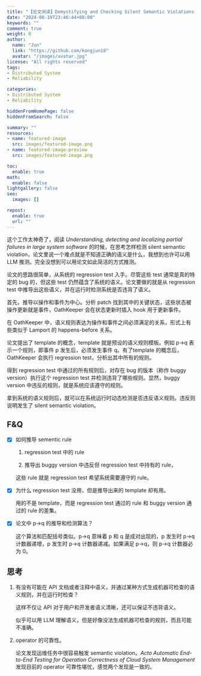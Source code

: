 ```yaml
---
title: "【论文阅读】Demystifying and Checking Silent Semantic Violations in Large Distributed Systems"
date: "2024-08-19T23:46:44+08:00"
keywords: ""
comment: true
weight: 0
author:
  name: "Jun"
  link: "https://github.com/kongjun18"
  avatar: "/images/avatar.jpg"
license: "All rights reserved"
tags:
- Distributed System
- Reliability

categories:
- Distributed System
- Reliability

hiddenFromHomePage: false
hiddenFromSearch: false

summary: ""
resources:
- name: featured-image
  src: images/featured-image.png
- name: featured-image-preview
  src: images/featured-image.png

toc:
  enable: true
math:
  enable: false
lightgallery: false
seo:
  images: []

repost:
  enable: true
  url: ""
---
```


这个工作太神奇了，阅读 *Understanding, detecting and localizing partial failures in large system software* 的时候，在思考怎样检测 silent semantic violation，论文里说一个难点就是不知道正确的语义是什么，我想到也许可以用 LLM 推测。完全没想到可以用论文如此简洁的方式推测。

论文的思路很简单，从系统的 regression test 入手。尽管这些 test 通常是真的特定的 bug 的，但这些 test 仍然蕴含了系统的语义。论文要做的就是从 regression test 中推导出这些语义，并在运行时检测系统是否违背了语义。


首先，推导以操作和事件为中心。分析 patch 找到其中的关键状态，这些状态被操作更新就是事件，OathKeeper 会在状态更新时插入 hook 用于更新事件。

在 OathKeeper 中，语义规则表达为操作和事件之间必须满足的关系，形式上有些类似于 Lamport 的 happens-before 关系。

论文提出了 template 的概念，template 就是预设的语义规则模板。例如 p->q 表示一个规则，即事件 p 发生后，必须发生事件 q。有了template 的概念后，OathKeeper 会执行 regression test，分析出其中所有的规则。

得到 regression test 中通过的所有规则后，对存在 bug 的版本（称作
buggy version）执行这个 regression test 并检测违背了哪些规则。显然，buggy version 中违反的规则，就是系统应该遵守的规则。

拿到系统的语义规则后，就可以在系统运行时动态检测是否违反语义规则。违反则说明发生了 silent semantic violation。

## F&Q

- [x] 如何推导 sementic rule

    1.  regression test 中的 rule

    2. 推导出 buggy version 中违反但 regression test 中持有的 rule，

    这些 rule 就是 regression test 希望系统需要遵守的 rule。
- [x] 为什么 regression test 没用，但是推导出来的 template 却有用。

    用的不是 template，而是 regression test 通过的 rule 和 buggy version 通过的 rule 的差集。

- [x] 论文中 p->q 的推导和检测算法？

    这个算法和匹配括号类似。p->q 意味着 p 和 q 是成对出现的，p 发生时 p->q 计数器递增，p 发生时 p->q 计数器递减。如果满足 p->q，则 p->q 计数器必为 0。

## 思考

1. 有没有可能在 API 文档或者注释中语义，并通过某种方式生成机器可检查的语义规则，并在运行时检查？

    这样不仅让 API 对于用户和开发者语义清晰，还可以保证不违背语义。

    似乎可以用 LLM 理解语义，但是好像没法生成机器可检查的规则，而且可能不准确。

2. operator 的可靠性。

    论文发现运维任务中很容易触发 semantic violation。*Acto Automatic End-to-End Testing for Operation Correctness of Cloud System Management* 发现目前的 operator 可靠性堪忧，感觉两个发现是一致的。

